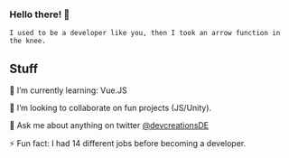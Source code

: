 ### Hello there! 👋
    I used to be a developer like you, then I took an arrow function in the knee.


## Stuff
🌱 I’m currently learning: Vue.JS

👯 I’m looking to collaborate on fun projects (JS/Unity).

💬 Ask me about anything on twitter [@devcreationsDE](https://twitter.com/devcreationsDE)

⚡ Fun fact: I had 14 different jobs before becoming a developer.

